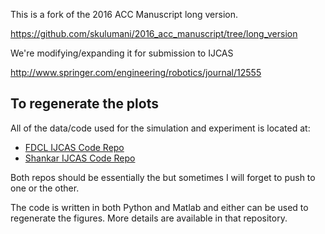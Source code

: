 This is a fork of the 2016 ACC Manuscript long version. 

https://github.com/skulumani/2016_acc_manuscript/tree/long_version

We're modifying/expanding it for submission to IJCAS

http://www.springer.com/engineering/robotics/journal/12555

## To regenerate the plots

All of the data/code used for the simulation and experiment is located at:

* [FDCL IJCAS Code Repo](https://github.com/fdcl-gwu/2016_IJCAS_code)
* [Shankar IJCAS Code Repo](https://github.com/skulumani/2016_IJCAS_code)

Both repos should be essentially the but sometimes I will forget to  push to one or the other.

The code is written in both Python and Matlab and either can be used to regenerate the figures.
More details are available in that repository.

